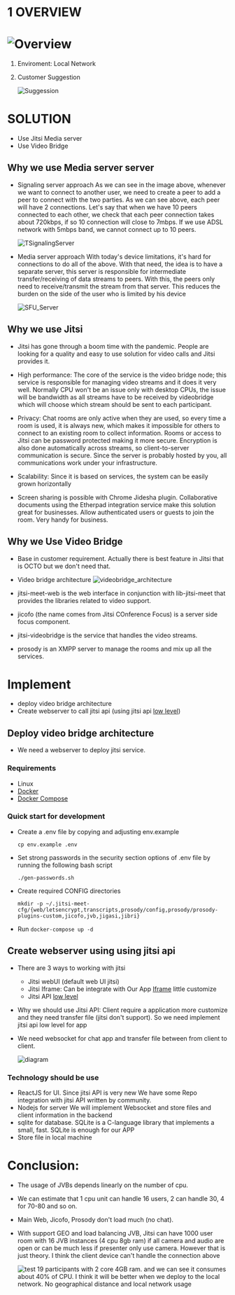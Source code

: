 # 1 OVERVIEW

# ![Overview](images/Overview.png)

1. Enviroment:
   Local Network
2. Customer Suggestion

   ![Suggession ](images/Server.png)

# SOLUTION

- Use Jitsi Media server
- Use Video Bridge

## Why we use Media server server

- Signaling server approach
  As we can see in the image above, whenever we want to connect to another user, we need to create a peer to add a peer to connect with the two parties. As we can see above, each peer will have 2 connections. Let's say that when we have 10 peers connected to each other, we check that each peer connection takes about 720kbps, if so 10 connection will close to 7mbps. If we use ADSL network with 5mbps band, we cannot connect up to 10 peers.

  ![TSignalingServer](images/SignalingServer.png)

- Media server approach
  With today's device limitations, it's hard for connections to do all of the above. With that need, the idea is to have a separate server, this server is responsible for intermediate transfer/receiving of data streams to peers. With this, the peers only need to receive/transmit the stream from that server. This reduces the burden on the side of the user who is limited by his device

  ![SFU_Server](images/SFU_Server.png)

## Why we use Jitsi

- Jitsi has gone through a boom time with the pandemic. People are looking for a quality and easy to use solution for video calls and Jitsi provides it.

- High performance: The core of the service is the video bridge node; this service is responsible for managing video streams and it does it very well. Normally CPU won't be an issue only with desktop CPUs, the issue will be bandwidth as all streams have to be received by videobridge which will choose which stream should be sent to each participant.
- Privacy: Chat rooms are only active when they are used, so every time a room is used, it is always new, which makes it impossible for others to connect to an existing room to collect information. Rooms or access to Jitsi can be password protected making it more secure. Encryption is also done automatically across streams, so client-to-server communication is secure. Since the server is probably hosted by you, all communications work under your infrastructure.
- Scalability: Since it is based on services, the system can be easily grown horizontally

- Screen sharing is possible with Chrome Jidesha plugin.
  Collaborative documents using the Etherpad integration service make this solution great for businesses.
  Allow authenticated users or guests to join the room. Very handy for business.

## Why we Use Video Bridge

- Base in customer requirement. Actually there is best feature in Jitsi that is OCTO but we don't need that.
- Video bridge architecture
  ![videobridge_architecture](images/videobridge_architecture.png)

- jitsi-meet-web is the web interface in conjunction with lib-jitsi-meet that provides the libraries related to video support.
- jicofo (the name comes from Jitsi COnference Focus) is a server side focus component.
- jitsi-videobridge is the service that handles the video streams.
- prosody is an XMPP server to manage the rooms and mix up all the services.

# Implement

- deploy video bridge architecture
- Create webserver to call jitsi api (using jitsi api [low level](https://jitsi.github.io/handbook/docs/dev-guide/dev-guide-ljm-api))

## Deploy video bridge architecture

- We need a webserver to deploy jitsi service.

### Requirements

- Linux
- [Docker](https://www.docker.com)
- [Docker Compose](https://docs.docker.com/compose/)

### Quick start for development

- Create a .env file by copying and adjusting env.example
  ```
  cp env.example .env
  ```
- Set strong passwords in the security section options of .env file by running the following bash script

  ```
  ./gen-passwords.sh
  ```

- Create required CONFIG directories
  ```
  mkdir -p ~/.jitsi-meet-cfg/{web/letsencrypt,transcripts,prosody/config,prosody/prosody-plugins-custom,jicofo,jvb,jigasi,jibri}
  ```
- Run `docker-compose up -d`

## Create webserver using using jitsi api

- There are 3 ways to working with jitsi

  - Jitsi webUI (default web UI jitsi)
  - Jitsi Iframe: Can be integrate with Our App [Iframe](https://jitsi.github.io/handbook/docs/dev-guide/dev-guide-iframe) little customize
  - Jitsi API [low level](https://jitsi.github.io/handbook/docs/dev-guide/dev-guide-ljm-api)

- Why we should use Jitsi API: Client require a application more customize and they need transfer file (jitsi don't support). So we need implement jitsi api low level for app

- We need websocket for chat app and transfer file between from client to client.

  ![diagram](images/diagram.png)

### Technology should be use

- ReactJS for UI. Since jitsi API is very new We have some Repo integration with jitsi API written by community.
- Nodejs for server We will implement Websocket and store files and client information in the backend
- sqlite for database. SQLite is a C-language library that implements a small, fast. SQLite is enough for our APP
- Store file in local machine

# Conclusion:

- The usage of JVBs depends linearly on the number of cpu.

- We can estimate that 1 cpu unit can handle 16 users, 2 can handle 30, 4 for 70-80 and so on.
- Main Web, Jicofo, Prosody don't load much (no chat).
- With support GEO and load balancing JVB, Jitsi can have 1000 user room with 16 JVB instances (4 cpu 8gb ram) if all camera and audio are open or can be much less if presenter only use camera. However that is just theory. I think the client device can't handle the connection above

  ![test](images/test.png) 19 participants with 2 core 4GB ram. and we can see it consumes about 40% of CPU. I think it will be better when we deploy to the local network. No geographical distance and local network usage
